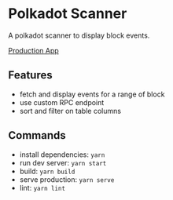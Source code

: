 # Polkadot Scanner
A polkadot scanner to display block events.

[Production App](polkadot-scanner-nine.vercel.app)

## Features
- fetch and display events for a range of block
- use custom RPC endpoint
- sort and filter on table columns

## Commands
- install dependencies: `yarn`
- run dev server: `yarn start`
- build: `yarn build`
- serve production: `yarn serve`
- lint: `yarn lint`